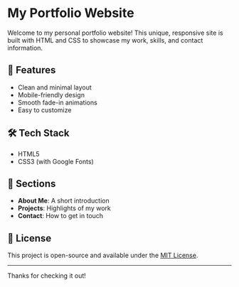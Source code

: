 # My Portfolio Website

Welcome to my personal portfolio website! This unique, responsive site is built with HTML and CSS to showcase my work, skills, and contact information.

## 🚀 Features
- Clean and minimal layout
- Mobile-friendly design
- Smooth fade-in animations
- Easy to customize

## 🛠 Tech Stack
- HTML5
- CSS3 (with Google Fonts)

## 📂 Sections
- **About Me**: A short introduction
- **Projects**: Highlights of my work
- **Contact**: How to get in touch

## 📄 License
This project is open-source and available under the [MIT License](LICENSE).

---

Thanks for checking it out!
